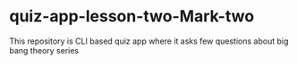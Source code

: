 # quiz-app-lesson-two-Mark-two
This repository is CLI based quiz app where it asks few questions about big bang theory series
